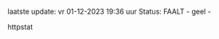 laatste update: 
vr 01-12-2023 19:36   uur 
Status: FAALT - geel - 
<div class="service Y">httpstat</div>